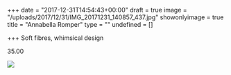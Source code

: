 +++
date = "2017-12-31T14:54:43+00:00"
draft = true
image = "/uploads/2017/12/31/IMG_20171231_140857_437.jpg"
showonlyimage = true
title = "Annabella Romper"
type = ""
undefined = []

+++
Soft fibres, whimsical design

35\.00

![](/uploads/2017/12/31/IMG_20171231_140857_437.jpg)